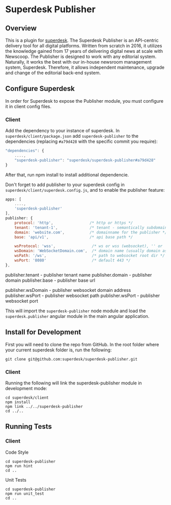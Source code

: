 # Superdesk Publisher


## Overview
This is a plugin for [superdesk](https://github.com/superdesk/superdesk).
The Superdesk Publisher is an API-centric delivery tool for all digital platforms. Written from scratch in 2016, it utilizes the knowledge gained from 17 years of delivering digital news at scale with Newscoop. The Publisher is designed to work with any editorial system. Naturally, it works the best with our in-house newsroom management system, Superdesk. Therefore, it allows independent maintenance, upgrade and change of the editorial back-end system.

## Configure Superdesk
In order for Superdesk to expose the Publisher module, you must configure it in client config files.

### Client
Add the dependency to your instance of superdesk.
In `superdesk/client/package.json` add `superdesk-publisher` to the dependencies
(replacing `#a79d428` with the specific commit you require):
```js
"dependencies": {
    ....,
    "superdesk-publisher": "superdesk/superdesk-publisher#a79d428"
}
```

After that, run npm install to install additional dependencie.

Don't forget to add publisher to your superdesk config in `superdesk/client/superdesk.config.js`, and
to enable the publisher feature:
```js
apps: [
    ....,
    'superdesk-publisher'
],
publisher: {
    protocol: 'http',                /* http or https */
    tenant: 'tenant-1',              /* tenant - semantically subdomain, '' is allowed */
    domain: 'website.com',           /* domainname for the publisher */
    base: 'api/v1',                  /* api base path */

    wsProtocol: 'wss',                /* ws or wss (websocket), '' or  unspecified defaults to 'wss' */
    wsDomain: 'WebSocketDomain.com',  /* domain name (usually domain as above) */
    wsPath: '/ws',                    /* path to websocket root dir */
    wsPort: '8080'                    /* default 443 */
},
```

publisher.tenant - publisher tenant name
publisher.domain - publisher domain
publisher.base - publisher base url

publisher.wsDomain - publisher websocket domain address
publisher.wsPort - publisher websocket path
publisher.wsPort - publisher websocket port

This will import the `superdesk-publisher` node module and load the `superdesk.publisher` angular module in the main angular application.

## Install for Development

First you will need to clone the repo from GitHub.
In the root folder where your current superdesk folder is, run the following:
```
git clone git@github.com:superdesk/superdesk-publisher.git
```

### Client
Running the following will link the superdesk-publisher module in development mode:
```
cd superdesk/client
npm install
npm link ../../superdesk-publisher
cd ../..
```

## Running Tests

### Client
Code Style
```
cd superdesk-publisher
npm run hint
cd ..
```

Unit Tests
```
cd superdesk-publisher
npm run unit_test
cd ..
```